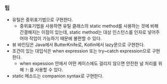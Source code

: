 ### 팁
- 유틸은 중위표기법으로 구현한다.
	- 중위표기법을 사용하면 유틸 클래스의 static method를 사용하는 것에 비해 간결해지는 이점이 있는데, static method는 대상 인스턴스를 인자로 넣어주어야 작업이 가능하기 때문에 불편할 수 있다. 
- 뷰 바인딩은 Java에서 ButterKnife로, Kotlin에서 lazy문으로 구현한다.
- 조건이 있는 대입식은 when expression 또는 try~catch expression으로 구현한다.
	- when expession 안에서 어떤 케이스에도 걸리지 않으면 안전한 널 처리를 위해 ```?:```를 사용할 수 있다.
- static 메소드는 companion syntax로 구현한다.
